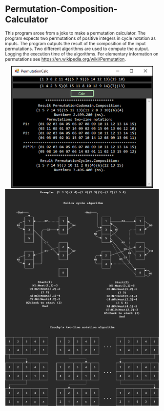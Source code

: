 # Permutation-Composition-Calculator
This program arose from a joke to make a permutation calculator. The program expects two permutations of positive integers in cycle notation as inputs. The program outputs the result of the composition of the input permutations. Two different algorithms are used to compute the output. Logging the execution time of the algorithms. For elementary information on permutations see https://en.wikipedia.org/wiki/Permutation.

<p align="center">
  <img src="https://github.com/JunioCesarFerreira/Permutation-Composition-Calculator/blob/main/print.png">
  
  <img src="https://github.com/JunioCesarFerreira/Permutation-Composition-Calculator/blob/main/AlgorithmsPermutationComposition.png">
</p>
